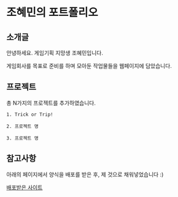 # 조혜민의 포트폴리오


## 소개글
안녕하세요. 게임기획 지망생 조혜민입니다.


게임회사를 목표로 준비를 하며 모아둔 작업물들을 웹페이지에 담았습니다.



## 프로젝트
총 N가지의 프로젝트를 추가하였습니다.

`1. Trick or Trip!`


`2. 프로젝트 명`


`3. 프로젝트 명`


## 참고사항

아래의 페이지에서 양식을 배포를 받은 후, 제 것으로 채워넣었습니다 :)

[배포받은 사이트](https://hyerrin.github.io/portfolio/)

<br><br>
